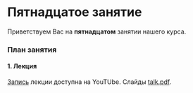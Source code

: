 
# Пятнадцатое занятие
Приветствуем Вас на **пятнадцатом** занятии нашего курса.

### План занятия
#### 1. Лекция
[Запись](https://www.youtube.com/watch?v=2t05gq13xy0) лекции доступна на YouTUbe. Слайды [talk.pdf](talk.pdf).
